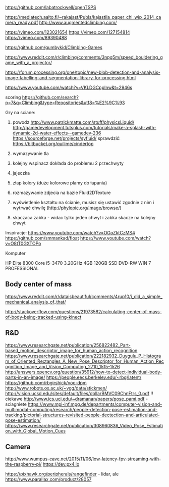 https://github.com/labatrockwell/openTSPS

https://mediatech.aalto.fi/~rakajast/Publs/kajastila_paper_chi_wip_2014_camera_ready.pdf
http://www.augmentedclimbing.com/

https://vimeo.com/123021654
https://vimeo.com/127154814
https://vimeo.com/89390488


https://github.com/gumbykid/Climbing-Games

https://www.reddit.com/r/climbing/comments/3npg5m/speed_bouldering_game_with_a_projector/


https://forum.processing.org/one/topic/new-blob-detection-and-analysis-image-labelling-and-segmentation-library-for-processing.html

https://www.youtube.com/watch?v=VKLDGCppInw&t=2946s

scoring
https://github.com/search?p=7&q=Climbing&type=Repositories&utf8=%E2%9C%93


Gry na sciane:

1) powodz
    http://www.patrickmatte.com/stuff/physicsLiquid/
    http://gamedevelopment.tutsplus.com/tutorials/make-a-splash-with-dynamic-2d-water-effects--gamedev-236
    https://sourceforge.net/projects/syfluid/
    sprawdzić: https://bitbucket.org/quilime/cindertop

2) wymazywanie tla
3) kolejny wspinacz dokłada do problemu 2 przechwyty
4) jajeczka
5) złap kolory (duże kolorowe plamy do łapania)
6) rozmazywanie zdjecia na bazie Fluid2DTexture
7) wyświetlenie kształtu na ścianie, musisz się ustawić zgodnie z nim i wytrwać chwilę (http://phylopic.org/image/browse/)

8) skaczaca zabka - widac tylko jeden chwyt i zabka skacze na kolejny chwyt

Inspiracje:
https://www.youtube.com/watch?v=OGoZktCzMS4   https://github.com/smmankad/float
https://www.youtube.com/watch?v=O8tT0GXTOPo


Komputer

HP Elite 8300 Core i5-3470 3.20GHz 4GB 120GB SSD DVD-RW WIN 7 PROFESSIONAL


Body center of mass
-------------------
https://www.reddit.com/r/dataisbeautiful/comments/4rup10/i_did_a_simple_mechanical_analysis_of_that/

http://stackoverflow.com/questions/21973582/calculating-center-of-mass-of-body-being-tracked-using-kinect



R&D
---

https://www.researchgate.net/publication/256822482_Part-based_motion_descriptor_image_for_human_action_recognition
https://www.researchgate.net/publication/222182932_Duygulu_P_Histogram_of_Oriented_Rectangles_A_New_Pose_Descriptor_for_Human_Action_Recognition_Image_and_Vision_Computing_2710_1515-1526
http://answers.opencv.org/question/35912/how-to-detect-individual-body-parts-in-an-image/
https://people.eecs.berkeley.edu/~rbg/latent/
https://github.com/rbgirshick/voc-dpm
http://www.robots.ox.ac.uk/~vgg/data/stickmen/
http://vision.ucsd.edu/sites/default/files/dollarBMVC09ChnFtrs_0.pdf  !! ciekawe
http://www.ics.uci.edu/~dramanan/papers/pose_pami.pdf - sciagniete
https://www.mpi-inf.mpg.de/departments/computer-vision-and-multimodal-computing/research/people-detection-pose-estimation-and-tracking/pictorial-structures-revisited-people-dectection-and-articulated-pose-estimation/
https://www.researchgate.net/publication/308960836_Video_Pose_Estimation_with_Global_Motion_Cues



Camera
------

http://www.wumpus-cave.net/2015/11/06/low-latency-fpv-streaming-with-the-raspberry-pi/
https://dev.px4.io

https://pixhawk.org/peripherals/rangefinder  - lidar, ale https://www.parallax.com/product/28057

